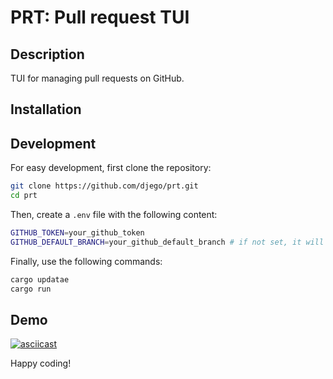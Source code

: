# PRT: Pull request TUI

## Description
TUI for managing pull requests on GitHub.

## Installation

## Development

For easy development, first clone the repository:
````bash
git clone https://github.com/djego/prt.git
cd prt
````

Then, create a `.env` file with the following content:
````bash
GITHUB_TOKEN=your_github_token
GITHUB_DEFAULT_BRANCH=your_github_default_branch # if not set, it will be 'main'
````
Finally, use the following commands:
````rust
cargo updatae
cargo run
````

## Demo
[![asciicast](https://asciinema.org/a/677701.svg)](https://asciinema.org/a/677701)

Happy coding!
